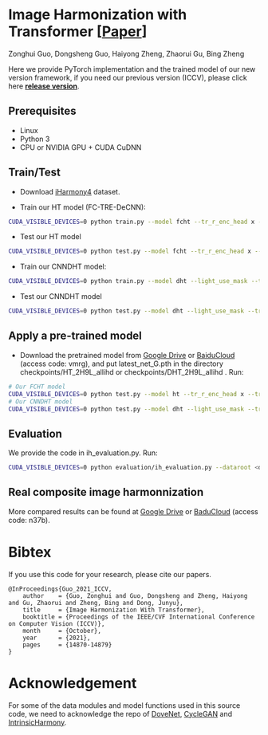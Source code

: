 <base target="_blank"/>


# Image Harmonization with Transformer **[[Paper](https://openaccess.thecvf.com/content/ICCV2021/papers/Guo_Image_Harmonization_With_Transformer_ICCV_2021_paper.pdf)]**<br>
Zonghui Guo, Dongsheng Guo, Haiyong Zheng, Zhaorui Gu, Bing Zheng<br>


Here we provide PyTorch implementation and the trained model of our new version framework, if you need our previous version (ICCV), please click here **[release version](https://github.com/zhenglab/HarmonyTransformer/releases/tag/v1.0)**.

## Prerequisites

- Linux
- Python 3
- CPU or NVIDIA GPU + CUDA CuDNN

## Train/Test
- Download [iHarmony4](https://github.com/bcmi/Image-Harmonization-Dataset-iHarmony4) dataset.

- Train our HT model (FC-TRE-DeCNN):
```bash
CUDA_VISIBLE_DEVICES=0 python train.py --model fcht --tr_r_enc_head x --tr_r_enc_layers x --name experiment_name --dataset_root <dataset_dir> --dataset_name IHD --batch_size xx --init_port xxxx
```
- Test our HT model
```bash
CUDA_VISIBLE_DEVICES=0 python test.py --model fcht --tr_r_enc_head x --tr_r_enc_layers x --name experiment_name --dataset_root <dataset_dir> --dataset_name IHD --batch_size xx --init_port xxxx
```

- Train our CNNDHT model:
```bash
CUDA_VISIBLE_DEVICES=0 python train.py --model dht --light_use_mask --tr_r_enc_head 2 --tr_r_enc_layers 9  --tr_i_dec_head 2 --tr_i_dec_layers 9 --tr_l_enc_head 2 --tr_l_enc_layers 9 --tr_l_dec_head 2 --tr_l_dec_layers 9 --name DHT_2H9L_allihd --dataset_root <dataset_dir> --dataset_name IHD --batch_size xx --init_port xxxx
```
- Test our CNNDHT model
```bash
CUDA_VISIBLE_DEVICES=0 python test.py --model dht --light_use_mask --tr_r_enc_head 2 --tr_r_enc_layers 9  --tr_i_dec_head 2 --tr_i_dec_layers 9 --tr_l_enc_head 2 --tr_l_enc_layers 9 --tr_l_dec_head 2 --tr_l_dec_layers 9 --name DHT_2H9L_allihd --dataset_root <dataset_dir> --dataset_name IHD --batch_size xx --init_port xxxx
```

## Apply a pre-trained model
- Download the pretrained model from [Google Drive](https://drive.google.com/file/d/1uQqveBSUfTmvA4FEWC_stAyf2oMS4UHC/view?usp=sharing) or [BaiduCloud](https://pan.baidu.com/s/1KxN0WYwaLBP1THatuzhq1A) (access code: vmrg), and put latest_net_G.pth in the directory checkpoints/HT_2H9L_allihd or checkpoints/DHT_2H9L_allihd . Run:
```bash
# Our FCHT model
CUDA_VISIBLE_DEVICES=0 python test.py --model ht --tr_r_enc_head x --tr_r_enc_layers x --name HT_2H9L_allihd --dataset_root <dataset_dir> --dataset_name IHD --batch_size xx --init_port xxxx
# Our CNNDHT model
CUDA_VISIBLE_DEVICES=0 python test.py --model dht --light_use_mask --tr_r_enc_head 2 --tr_r_enc_layers 9  --tr_i_dec_head 2 --tr_i_dec_layers 9 --tr_l_enc_head 2 --tr_l_enc_layers 9 --tr_l_dec_head 2 --tr_l_dec_layers 9 --name DHT_2H9L_allihd --dataset_root <dataset_dir> --dataset_name IHD --batch_size xx --init_port xxxx
```
## Evaluation
We provide the code in ih_evaluation.py. Run:
```bash
CUDA_VISIBLE_DEVICES=0 python evaluation/ih_evaluation.py --dataroot <dataset_dir> --result_root  results/experiment/test_latest/images/ --evaluation_type our --dataset_name ALL
```

## Real composite image harmonnization
More compared results can be found at [Google Drive](https://drive.google.com/file/d/1qkLdvS8rTng4bxWKSFjtfPgQ5SK2OvGa/view?usp=sharing) or [BaduCloud](https://pan.baidu.com/s/1mf4h4jOrVO9jFEthYsHyzw) (access code: n37b).



# Bibtex
If you use this code for your research, please cite our papers.


```
@InProceedings{Guo_2021_ICCV,
    author    = {Guo, Zonghui and Guo, Dongsheng and Zheng, Haiyong and Gu, Zhaorui and Zheng, Bing and Dong, Junyu},
    title     = {Image Harmonization With Transformer},
    booktitle = {Proceedings of the IEEE/CVF International Conference on Computer Vision (ICCV)},
    month     = {October},
    year      = {2021},
    pages     = {14870-14879}
}
```

# Acknowledgement
For some of the data modules and model functions used in this source code, we need to acknowledge the repo of [DoveNet](https://github.com/bcmi/Image-Harmonization-Dataset-iHarmony4/tree/master/DoveNet), [CycleGAN](https://github.com/junyanz/pytorch-CycleGAN-and-pix2pix) and [IntrinsicHarmony](https://github.com/zhenglab/IntrinsicHarmony). 

